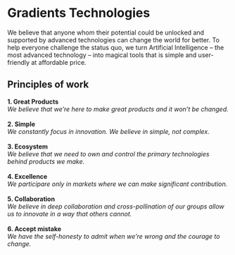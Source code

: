 # Gradients Technologies
We believe that anyone whom their potential could be unlocked and supported by advanced technologies can change the world for better. To help everyone challenge the status quo, we turn Artificial Intelligence – the most advanced technology – into magical tools that is simple and user-friendly at affordable price.
## Principles of work
**1. Great Products** <br> *We believe that we’re here to make great products and it won’t be changed.* <br><br>
**2. Simple** <br> *We constantly focus in innovation. We believe in simple, not complex.* <br><br>
**3. Ecosystem** <br> *We believe that we need to own and control the primary technologies behind products we make.* <br><br>
**4. Excellence** <br> *We participare only in markets where we can make significant contribution.* <br><br>
**5. Collaboration** <br> *We believe in deep collaboration and cross-pollination of our groups allow us to innovate in a way that others cannot.* <br><br>
**6. Accept mistake** <br> *We have the self-honesty to admit when we’re wrong and the courage to change.*
